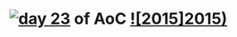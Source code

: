 # [![day 23](23)](https://adventofcode.com/2015/day/23) of AoC [![2015]2015)](https://adventofcode.com/2015)
